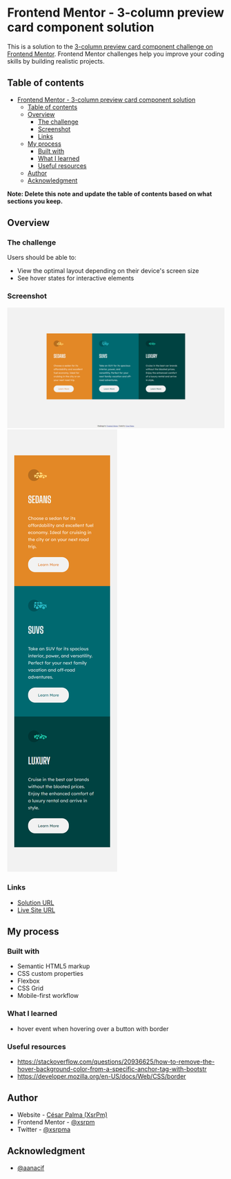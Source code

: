 # Frontend Mentor - 3-column preview card component solution

This is a solution to the [3-column preview card component challenge on Frontend Mentor](https://www.frontendmentor.io/challenges/3column-preview-card-component-pH92eAR2-). Frontend Mentor challenges help you improve your coding skills by building realistic projects.

## Table of contents

- [Frontend Mentor - 3-column preview card component solution](#frontend-mentor---3-column-preview-card-component-solution)
  - [Table of contents](#table-of-contents)
  - [Overview](#overview)
    - [The challenge](#the-challenge)
    - [Screenshot](#screenshot)
    - [Links](#links)
  - [My process](#my-process)
    - [Built with](#built-with)
    - [What I learned](#what-i-learned)
    - [Useful resources](#useful-resources)
  - [Author](#author)
  - [Acknowledgment](#acknowledgment)

**Note: Delete this note and update the table of contents based on what sections you keep.**

## Overview

### The challenge

Users should be able to:

- View the optimal layout depending on their device's screen size
- See hover states for interactive elements

### Screenshot

![Desktop](./desktop.png)
![Desktop](./mobile.png)

### Links

- [Solution URL](https://github.com/xsrpm/standard-web-projects/tree/master/css/3-column-preview-card-component)
- [Live Site URL](https://xsrpm.github.io/standard-web-projects/css/3-column-preview-card-component/)

## My process

### Built with

- Semantic HTML5 markup
- CSS custom properties
- Flexbox
- CSS Grid
- Mobile-first workflow

### What I learned

- hover event when hovering over a button with border

### Useful resources

- https://stackoverflow.com/questions/20936625/how-to-remove-the-hover-background-color-from-a-specific-anchor-tag-with-bootstr
- https://developer.mozilla.org/en-US/docs/Web/CSS/border

## Author

- Website - [César Palma (XsrPm)](https://xsrpm.github.io)
- Frontend Mentor - [@xsrpm](https://www.frontendmentor.io/profile/xsrpm)
- Twitter - [@xsrpma](https://www.twitter.com/xsrpma)

## Acknowledgment

- [@aanacif](https://www.frontendmentor.io/profile/aanacif)
